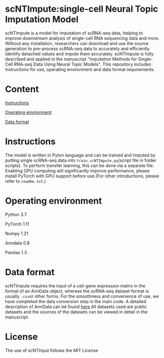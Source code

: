 # scNTImpute:single-cell Neural Topic Imputation Model
scNTImpute is a model for imputation of scRNA-seq data, helping to improve downstream analysis of single-cell RNA sequencing data and more. Without any installation, researchers can download and use the source generation to pre-process scRNA-seq data to accurately and efficiently identify detached values and impute them accurately. scNTImpute is fully described and applied in the manuscript "Imputation Methods for Single-Cell RNA-seq Data Using Neural Topic Models". This repository includes instructions for use, operating environment and data format requirements.
# Content
[Instructions](#instructions)

[Operating environment](#operating-environment)

[Data format](#data-format)

# Instructions
The model is written in Pyton language and can be trained and imputed by putting single scRNA-seq data into `train_scNTImpute.py`(script file in folder scripts). To perform transfer learning, this can be done via a separate file. Enabling GPU computing will significantly improve performance, please install PyTorch with GPU support before use.(For other introductions, please refer to `readme.txt`.)

# Operating environment
Python 3.7

PyTorch 1.11

Numpy 1.21

Anndata 0.8

Pandas 1.3

# Data format
scNTImpute requires the input of a cell-gene expression matrix in the format of an AnnData object, whereas the scRNA-seq dataset format is usually `.csv`or other forms. For the smoothness and convenience of use, we have completed the data conversion step in the main code. A detailed description of AnnData can be found [here](https://anndata.readthedocs.io/en/latest/).All datasets used are public datasets and the sources of the datasets can be viewed in detail in the manuscript.
# License
The use of scNTInput follows the MIT License
